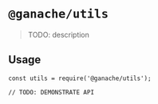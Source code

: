 # `@ganache/utils`

> TODO: description

## Usage

```
const utils = require('@ganache/utils');

// TODO: DEMONSTRATE API
```
